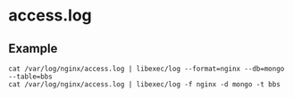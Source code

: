 access.log
==========

Example
-------
    cat /var/log/nginx/access.log | libexec/log --format=nginx --db=mongo --table=bbs
    cat /var/log/nginx/access.log | libexec/log -f nginx -d mongo -t bbs
